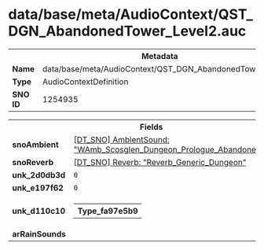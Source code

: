 <h1>data/base/meta/AudioContext/QST_DGN_AbandonedTower_Level2.auc</h1><table><tr><th colspan="100%">Metadata</th></tr><tr><td><b>Name</b></td><td>data/base/meta/AudioContext/QST_DGN_AbandonedTower_Level2.auc</td></tr><tr><td><b>Type</b></td><td>AudioContextDefinition</td></tr><tr><td><b>SNO ID</b></td><td>1254935</td></tr></table>

<table><tr><th colspan="100%">Fields</th></tr><tr><td><b>snoAmbient</b></td><td><a href="..\AmbientSound\WAmb_Scosglen_Dungeon_Prologue_Abandoned_Tower.ams">[DT_SNO] AmbientSound: "WAmb_Scosglen_Dungeon_Prologue_Abandoned_Tower"</a></td></tr><tr><td><b>snoReverb</b></td><td><a href="..\Reverb\Reverb_Generic_Dungeon.rev">[DT_SNO] Reverb: "Reverb_Generic_Dungeon"</a></td></tr><tr><td><b>unk_2d0db3d</b></td><td><code>0</code></td></tr><tr><td><b>unk_e197f62</b></td><td><code>0</code></td></tr><tr><td><b>unk_d110c10</b></td><td><table><tr><th colspan="100%">Type_fa97e5b9</th></tr></table>

</td></tr><tr><td><b>arRainSounds</b></td><td></td></tr></table>

